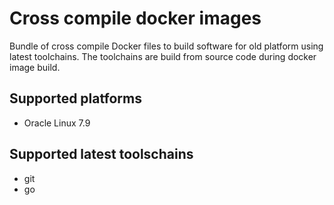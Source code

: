 # Cross compile docker images

Bundle of cross compile Docker files to build software for old platform
using latest toolchains. The toolchains are build from source code during docker image build.

## Supported platforms

- Oracle Linux 7.9

## Supported latest toolschains

- git
- go
